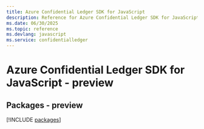 ```yaml
---
title: Azure Confidential Ledger SDK for JavaScript
description: Reference for Azure Confidential Ledger SDK for JavaScript
ms.date: 06/30/2025
ms.topic: reference
ms.devlang: javascript
ms.service: confidentialledger
---
```

# Azure Confidential Ledger SDK for JavaScript - preview
## Packages - preview
[!INCLUDE [packages](confidential-ledger-index.md)]
